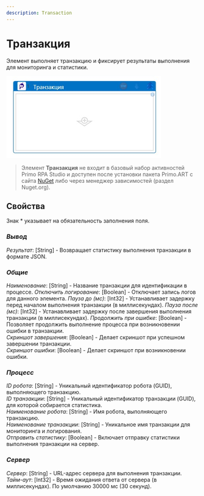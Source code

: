 ```yaml
---
description: Transaction
---
```


# Транзакция 


Элемент выполняет транзакцию и фиксирует результаты выполнения для мониторинга и статистики.  

![](<../../../.gitbook/assets1/nuget_art_transaction.png>)

> Элемент **Транзакция** не входит в базовый набор активностей Primo RPA Studio и доступен после установки пакета Primo.ART с сайта [NuGet](https://www.nuget.org/packages/Primo.ART) либо через менеджер зависимостей (раздел Nuget.org).


## Свойства 
Знак * указывает на обязательность заполнения поля.

### *Вывод*  
*Результат*: [String]  - Возвращает статистику выполнения транзакции в формате JSON.  

### *Общие*  
*Наименование*: [String] - Название транзакции для идентификации в процессе. 
*Отключить логирование*: [Boolean] - Отключает запись логов для данного элемента. 
*Пауза до (мс)*: [Int32] - Устанавливает задержку перед началом выполнения транзакции (в миллисекундах). 
*Пауза после (мс)*: [Int32] - Устанавливает задержку после завершения выполнения транзакции (в миллисекундах). 
*Продолжить при ошибке*: [Boolean] - Позволяет продолжить выполнение процесса при возникновении ошибки в транзакции.  
*Скриншот завершения*: [Boolean] - Делает скриншот при успешном завершении транзакции.  
*Скриншот ошибки*: [Boolean]  - Делает скриншот при возникновении ошибки.  

### *Процесс*  
*ID робота*: [String] - Уникальный идентификатор робота (GUID), выполняющего транзакцию.  
*ID транзакции*: [String] - Уникальный идентификатор транзакции (GUID), для которой собирается статистика.  
*Наименование робота*: [String] - Имя робота, выполняющего транзакцию.  
*Наименование транзакции*: [String] - Уникальное имя транзакции для мониторинга и логирования.  
*Отправить статистику*: [Boolean] - Включает отправку статистики выполнения транзакции на сервер.  

### *Сервер*  
*Сервер*: [String]  - URL-адрес сервера для выполнения транзакции.  
*Тайм-аут*: [Int32] - Время ожидания ответа от сервера (в миллисекундах). По умолчанию 30000 мс (30 секунд).
